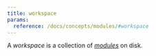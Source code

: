 ```yaml
---
title: workspace
params:
  reference: /docs/concepts/modules/#workspace
---
```


A _workspace_ is a collection of [_modules_](g) on disk.
